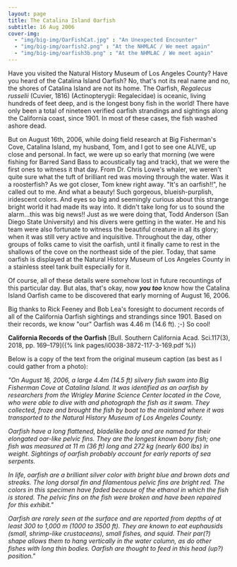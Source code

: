 ```yaml
---
layout: page
title: The Catalina Island Oarfish
subtitle: 16 Aug 2006
cover-img: 
  - "img/big-img/OarFishCat.jpg" : "An Unexpected Encounter"
  - "img/big-img/oarfish2.png" : "At the NHMLAC / We meet again"
  - "img/big-img/oarfish3b.png" : "At the NHMLAC / We meet again"
---
```

Have you visited the Natural History Museum of Los Angeles County? Have you heard of the Catalina Island Oarfish? No, that's not its real name and no, the shores of Catalina Island are not its home. The Oarfish, _Regalecus russelii_ (Cuvier, 1816) (Actinopterygii: Regalecidae) is oceanic, living hundreds of feet deep, and is the longest bony fish in the world! There have only been a total of nineteen verified oarfish strandings and sightings along the California coast, since 1901. In most of these cases, the fish washed ashore dead. 

But on August 16th, 2006, while doing field research at Big Fisherman's Cove, Catalina Island, my husband, Tom, and I got to see one ALIVE, up close and personal. In fact, we were up so early that morning (we were fishing for Barred Sand Bass to acoustically tag and track), that we were the first ones to witness it that day. From Dr. Chris Lowe's whaler, we weren't quite sure what the tuft of brilliant red was moving through the water. Was it a roosterfish? As we got closer, Tom knew right away. "It's an oarfish!!", he called out to me. And what a beauty! Such gorgeous, blueish-purplish, iridescent colors. And eyes so big and seemingly curious about this strange bright world it had made its way into. It didn't take long for us to sound the alarm...this was big news!! Just as we were doing that, Todd Anderson (San Diego State University) and his divers were getting in the water. He and his team were also fortunate to witness the beautiful creature in all its glory; when it was still very active and inquisitive. Throughout the day, other groups of folks came to visit the oarfish, until it finally came to rest in the shallows of the cove on the northeast side of the pier. Today, that same oarfish is displayed at the Natural History Museum of Los Angeles County in a stainless steel tank built especially for it. 

Of course, all of these details were somehow lost in future recountings of this particular day. But alas, that's okay, now _**you too**_ know how the Catalina Island Oarfish came to be discovered that early morning of August 16, 2006.



Big thanks to Rick Feeney and Bob Lea's foresight to document records of all of the California Oarfish sightings and strandings since 1901. Based on their records, we know "our" Oarfish was 4.46 m (14.6 ft). ;-) So cool!

**California Records of the Oarfish** [Bull. Southern California Acad. Sci.117(3), 2018, pp. 169–179]({% link pages/i0038-3872-117-3-169.pdf %}) 

Below is a copy of the text from the original museum caption (as best as I could gather from a photo):

_"On August 16, 2006, a large 4.4m (14.5 ft) silvery fish swam into Big Fisherman Cove at Catalina Island. It was identified as an oarfish by researchers from the Wrigley Marine Science Center located in the Cove, who were able to dive with and photograph the fish as it swam. They collected, froze and brought the fish by boat to the mainland where it was transported to the Natural History Museum of Los Angeles County._

_Oarfish have a long flattened, bladelike body and are named for their elongated oar-like pelvic fins. They are the longest known bony fish; one fish was measured at 11 m (36 ft) long and 272 kg (nearly 600 lbs) in weight. Sightings of oarfish probably account for early reports of sea serpents._

_In life, oarfish are a brilliant silver color with bright blue and brown dots and streaks. The long dorsal fin and filamentous pelvic fins are bright red. The colors in this specimen have faded because of the ethanol in which the fish is stored. The pelvic fins on the fish were broken and have been repaired for this exhibit."_

_Oarfish are rarely seen at the surface and are reported from depths of at least 300 to 1,000 m (1000 to 3500 ft). They are known to eat euphausids (small, shrimp-like crustaceans), small fishes, and squid. Their par(?) shape allows them to hang vertically in the water column, as do other fishes with long thin bodies. Oarfish are thought to feed in this head (up?) position."_
